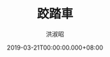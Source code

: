 ---
issue: 318
title: 跤踏車
author: 洪淑昭
date: 2019-03-21T00:00:00.000+08:00
topic: 懷想
difficulty: 1
wikidata: Q98095753
wikidata_link: https://www.wikidata.org/wiki/Q98095753
---